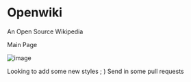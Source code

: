 # Openwiki
An Open Source Wikipedia


Main Page

![image](https://user-images.githubusercontent.com/79313374/214633073-fb84d2f1-0bf3-44fa-86a9-8a090506647a.png)



Looking to add some new styles ; )
Send in some pull requests
